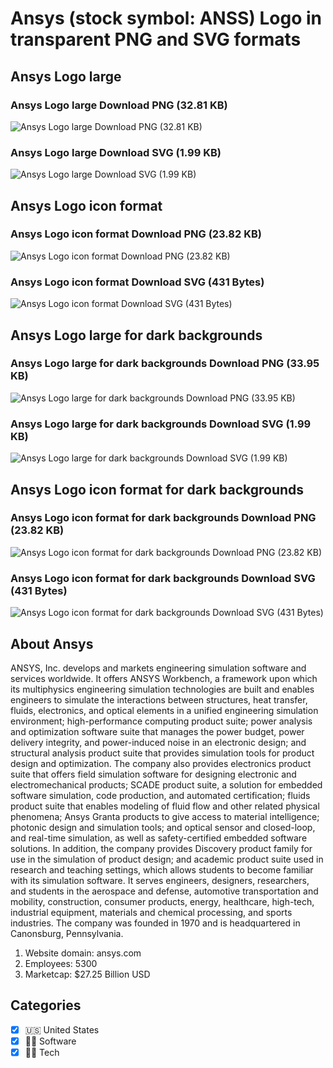 # Ansys (stock symbol: ANSS) Logo in transparent PNG and SVG formats

## Ansys Logo large

### Ansys Logo large Download PNG (32.81 KB)

![Ansys Logo large Download PNG (32.81 KB)](/img/orig/ANSS_BIG-4e994f5d.png)

### Ansys Logo large Download SVG (1.99 KB)

![Ansys Logo large Download SVG (1.99 KB)](/img/orig/ANSS_BIG-ddfa3bb9.svg)

## Ansys Logo icon format

### Ansys Logo icon format Download PNG (23.82 KB)

![Ansys Logo icon format Download PNG (23.82 KB)](/img/orig/ANSS-afc9cd74.png)

### Ansys Logo icon format Download SVG (431 Bytes)

![Ansys Logo icon format Download SVG (431 Bytes)](/img/orig/ANSS-4623e024.svg)

## Ansys Logo large for dark backgrounds

### Ansys Logo large for dark backgrounds Download PNG (33.95 KB)

![Ansys Logo large for dark backgrounds Download PNG (33.95 KB)](/img/orig/ANSS_BIG.D-6fc7505a.png)

### Ansys Logo large for dark backgrounds Download SVG (1.99 KB)

![Ansys Logo large for dark backgrounds Download SVG (1.99 KB)](/img/orig/ANSS_BIG.D-b8dd2f89.svg)

## Ansys Logo icon format for dark backgrounds

### Ansys Logo icon format for dark backgrounds Download PNG (23.82 KB)

![Ansys Logo icon format for dark backgrounds Download PNG (23.82 KB)](/img/orig/ANSS.D-78d6ace8.png)

### Ansys Logo icon format for dark backgrounds Download SVG (431 Bytes)

![Ansys Logo icon format for dark backgrounds Download SVG (431 Bytes)](/img/orig/ANSS.D-7b126fd6.svg)

## About Ansys

ANSYS, Inc. develops and markets engineering simulation software and services worldwide. It offers ANSYS Workbench, a framework upon which its multiphysics engineering simulation technologies are built and enables engineers to simulate the interactions between structures, heat transfer, fluids, electronics, and optical elements in a unified engineering simulation environment; high-performance computing product suite; power analysis and optimization software suite that manages the power budget, power delivery integrity, and power-induced noise in an electronic design; and structural analysis product suite that provides simulation tools for product design and optimization. The company also provides electronics product suite that offers field simulation software for designing electronic and electromechanical products; SCADE product suite, a solution for embedded software simulation, code production, and automated certification; fluids product suite that enables modeling of fluid flow and other related physical phenomena; Ansys Granta products to give access to material intelligence; photonic design and simulation tools; and optical sensor and closed-loop, and real-time simulation, as well as safety-certified embedded software solutions. In addition, the company provides Discovery product family for use in the simulation of product design; and academic product suite used in research and teaching settings, which allows students to become familiar with its simulation software. It serves engineers, designers, researchers, and students in the aerospace and defense, automotive transportation and mobility, construction, consumer products, energy, healthcare, high-tech, industrial equipment, materials and chemical processing, and sports industries. The company was founded in 1970 and is headquartered in Canonsburg, Pennsylvania.

1. Website domain: ansys.com
2. Employees: 5300
3. Marketcap: $27.25 Billion USD


## Categories
- [x] 🇺🇸 United States
- [x] 👨‍💻 Software
- [x] 👩‍💻 Tech
